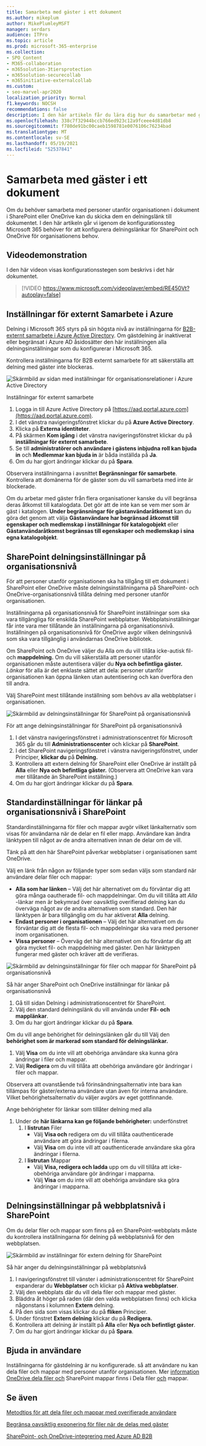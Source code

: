 ```yaml
---
title: Samarbeta med gäster i ett dokument
ms.author: mikeplum
author: MikePlumleyMSFT
manager: serdars
audience: ITPro
ms.topic: article
ms.prod: microsoft-365-enterprise
ms.collection:
- SPO_Content
- M365-collaboration
- m365solution-3tiersprotection
- m365solution-securecollab
- m365initiative-externalcollab
ms.custom:
- seo-marvel-apr2020
localization_priority: Normal
f1.keywords: NOCSH
recommendations: false
description: I den här artikeln får du lära dig hur du samarbetar med gäster i ett dokument i SharePoint och OneDrive.
ms.openlocfilehash: 338c7f32944bccb766ed923c12a9fceee4d81db8
ms.sourcegitcommit: f780de91bc00caeb1598781e0076106c76234bad
ms.translationtype: MT
ms.contentlocale: sv-SE
ms.lasthandoff: 05/19/2021
ms.locfileid: "52537841"
---
```

# <a name="collaborate-with-guests-on-a-document"></a>Samarbeta med gäster i ett dokument

Om du behöver samarbeta med personer utanför organisationen i dokument i SharePoint eller OneDrive kan du skicka dem en delningslänk till dokumentet. I den här artikeln går vi igenom de konfigurationssteg Microsoft 365 behöver för att konfigurera delningslänkar för SharePoint och OneDrive för organisationens behov.

## <a name="video-demonstration"></a>Videodemonstration

I den här videon visas konfigurationsstegen som beskrivs i det här dokumentet.</br>

> [!VIDEO https://www.microsoft.com/videoplayer/embed/RE450Vt?autoplay=false]

## <a name="azure-external-collaboration-settings"></a>Inställningar för externt Samarbete i Azure

Delning i Microsoft 365 styrs på sin högsta nivå av inställningarna för [B2B-externt samarbete i Azure Active Directory](/azure/active-directory/external-identities/delegate-invitations). Om gästdelning är inaktiverat eller begränsat i Azure AD åsidosätter den här inställningen alla delningsinställningar som du konfigurerar i Microsoft 365.

Kontrollera inställningarna för B2B externt samarbete för att säkerställa att delning med gäster inte blockeras.

![Skärmbild av sidan med inställningar för organisationsrelationer i Azure Active Directory](../media/azure-ad-organizational-relationships-settings.png)

Inställningar för externt samarbete

1. Logga in till Azure Active Directory på [https://aad.portal.azure.com](https://aad.portal.azure.com).
2. I det vänstra navigeringsfönstret klickar du på **Azure Active Directory**.
3. Klicka på **Externa identiteter**.
4. På skärmen **Kom igång** i det vänstra navigeringsfönstret klickar du på **inställningar för externt samarbete**.
5. Se till **administratörer och användare i gästens inbjudna roll kan bjuda in** och **Medlemmar kan bjuda in** är båda inställda på **Ja**.
6. Om du har gjort ändringar klickar du på **Spara**.

Observera inställningarna i avsnittet **Begränsningar för samarbete**. Kontrollera att domänerna för de gäster som du vill samarbeta med inte är blockerade.

Om du arbetar med gäster från flera organisationer kanske du vill begränsa deras åtkomst till katalogdata. Det gör att de inte kan se vem mer som är gäst i katalogen. **Under begränsningar för gästanvändaråtkomst** kan du göra det genom att välja **Gästanvändare har begränsad åtkomst till egenskaper och medlemskap i inställningar för katalogobjekt** eller **Gästanvändaråtkomst begränsas till egenskaper och medlemskap i sina egna katalogobjekt**.

## <a name="sharepoint-organization-level-sharing-settings"></a>SharePoint delningsinställningar på organisationsnivå

För att personer utanför organisationen ska ha tillgång till ett dokument i SharePoint eller OneDrive måste delningsinställningarna på SharePoint- och OneDrive-organisationsnivå tillåta delning med personer utanför organisationen.

Inställningarna på organisationsnivå för SharePoint inställningar som ska vara tillgängliga för enskilda SharePoint webbplatser. Webbplatsinställningar får inte vara mer tillåtande än inställningarna på organisationsnivå. Inställningen på organisationsnivå för OneDrive avgör vilken delningsnivå som ska vara tillgänglig i användarnas OneDrive bibliotek.

Om SharePoint och OneDrive väljer du Alla om du vill tillåta icke-autisk fil- och **mappdelning.** Om du vill säkerställa att personer utanför organisationen måste autentisera väljer du **Nya och befintliga gäster.** *Länkar* för alla är det enklaste sättet att dela: personer utanför organisationen kan öppna länken utan autentisering och kan överföra den till andra.

Välj SharePoint mest tillåtande inställning som behövs av alla webbplatser i organisationen.

![Skärmbild av delningsinställningar för SharePoint på organisationsnivå](../media/sharepoint-organization-external-sharing-controls.png)


För att ange delningsinställningar för SharePoint på organisationsnivå

1. I det vänstra navigeringsfönstret i administrationscentret för Microsoft 365 går du till **Administrationscenter** och klickar på **SharePoint**.
2. I det SharePoint navigeringsfönstret i vänstra navigeringsfönstret, under Principer, **klickar du** på **Delning.**
3. Kontrollera att extern delning för SharePoint eller OneDrive är inställt på **Alla** eller **Nya och befintliga gäster.** (Observera att OneDrive kan vara mer tillåtande än SharePoint inställning.)
4. Om du har gjort ändringar klickar du på **Spara**.

## <a name="sharepoint-organization-level-default-link-settings"></a>Standardinställningar för länkar på organisationsnivå i SharePoint

Standardinställningarna för filer och mappar avgör vilket länkalternativ som visas för användarna när de delar en fil eller mapp. Användare kan ändra länktypen till något av de andra alternativen innan de delar om de vill.

Tänk på att den här SharePoint påverkar webbplatser i organisationen samt OneDrive.

Välj en länk från någon av följande typer som sedan väljs som standard när användare delar filer och mappar:

- **Alla som har länken** – Välj det här alternativet om du förväntar dig att göra många oautherade fil- och mappdelningar. Om du vill tillåta att *Alla* -länkar men är bekymrad över oavsiktlig overifierad delning kan du överväga något av de andra alternativen som standard. Den här länktypen är bara tillgänglig om du har aktiverat **Alla** delning.
- **Endast personer i organisationen** – Välj det här alternativet om du förväntar dig att de flesta fil- och mappdelningar ska vara med personer inom organisationen.
- **Vissa personer** – Överväg det här alternativet om du förväntar dig att göra mycket fil- och mappdelning med gäster. Den här länktypen fungerar med gäster och kräver att de verifieras.
 
![Skärmbild av delningsinställningar för filer och mappar för SharePoint på organisationsnivå](../media/sharepoint-organization-files-folders-sharing-settings.png)


Så här anger SharePoint och OneDrive inställningar för länkar på organisationsnivå

1. Gå till sidan Delning i administrationscentret för SharePoint.
2. Välj den standard delningslänk du vill använda under **Fil- och mapplänkar**.
3. Om du har gjort ändringar klickar du på **Spara**.

Om du vill ange behörighet för delningslänken går du till Välj den **behörighet som är markerad som standard för delningslänkar.**

1. Välj **Visa** om du inte vill att obehöriga användare ska kunna göra ändringar i filer och mappar.
2. Välj **Redigera** om du vill tillåta att obehöriga användare gör ändringar i filer och mappar.

Observera att ovanstående två förinsändningsalternativ inte bara kan tillämpas för gäster/externa användare utan även för interna användare. Vilket behörighetsalternativ du väljer avgörs av eget gottfinnande.

Ange behörigheter för länkar som tillåter delning med alla

1. Under de **här länkarna kan ge följande behörigheter:** underfönstret 
    1. I **listrutan** Filer 
        - Välj **Visa och** redigera om du vill tillåta oauthenticerade användare att göra ändringar i filerna.
        - Välj **Visa** om du inte vill att oauthenticerade användare ska göra ändringar i filerna.
    2. I **listrutan** Mappar
        - Välj **Visa, redigera och ladda** upp om du vill tillåta att icke-obehöriga användare gör ändringar i mapparna.
        - Välj **Visa** om du inte vill att obehöriga användare ska göra ändringar i mapparna.

## <a name="sharepoint-site-level-sharing-settings"></a>Delningsinställningar på webbplatsnivå i SharePoint

Om du delar filer och mappar som finns på en SharePoint-webbplats måste du kontrollera inställningarna för delning på webbplatsnivå för den webbplatsen.

![Skärmbild av inställningar för extern delning för SharePoint](../media/sharepoint-site-external-sharing-settings.png)

Så här anger du delningsinställningar på webbplatsnivå

1. I navigeringsfönstret till vänster i administrationscentret för SharePoint expanderar du **Webbplatser** och klickar på **Aktiva webbplatser**.
2. Välj den webbplats där du vill dela filer och mappar med gäster.
3. Bläddra åt höger på raden (där den valda webbplatsen finns) och klicka någonstans i kolumnen **Extern** delning.
4. På den sida som visas klickar du på **fliken** Principer.
5. Under fönstret **Extern delning** klickar du på **Redigera.**
6. Kontrollera att delning är inställt på **Alla** eller **Nya och befintligt gäster**.
7. Om du har gjort ändringar klickar du på **Spara**.

## <a name="invite-users"></a>Bjuda in användare

Inställningarna för gästdelning är nu konfigurerade. så att användare nu kan dela filer och mappar med personer utanför organisationen. Mer [information OneDrive dela filer och](https://support.office.com/article/9fcc2f7d-de0c-4cec-93b0-a82024800c07) SharePoint mappar finns i Dela filer [och](https://support.office.com/article/1fe37332-0f9a-4719-970e-d2578da4941c) mappar.

## <a name="see-also"></a>Se även

[Metodtips för att dela filer och mappar med overifierade användare](best-practices-anonymous-sharing.md)

[Begränsa oavsiktlig exponering för filer när de delas med gäster](share-limit-accidental-exposure.md)

[SharePoint- och OneDrive-integrering med Azure AD B2B](/sharepoint/sharepoint-azureb2b-integration-preview)